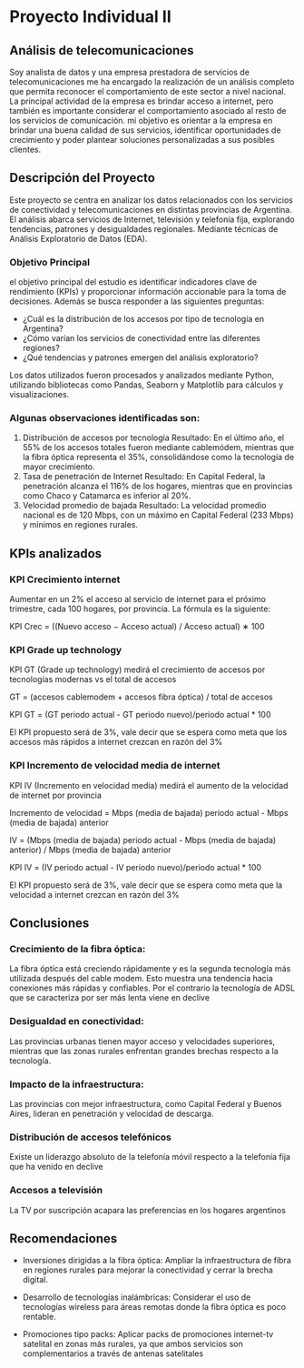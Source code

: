 # Proyecto Individual II

## Análisis de telecomunicaciones

Soy analista de datos y una empresa prestadora de servicios de telecomunicaciones me ha encargado la realización de un análisis completo que permita reconocer el comportamiento de este sector a nivel nacional. La principal actividad de la empresa es brindar acceso a internet, pero también es importante considerar el comportamiento asociado al resto de los servicios de comunicación. mi objetivo es orientar a la empresa en brindar una buena calidad de sus servicios, identificar oportunidades de crecimiento y poder plantear soluciones personalizadas a sus posibles clientes.

## Descripción del Proyecto
Este proyecto se centra en analizar los datos relacionados con los servicios de conectividad y telecomunicaciones en distintas provincias de Argentina. El análisis abarca servicios de Internet, televisión y telefonía fija, explorando tendencias, patrones y desigualdades regionales. Mediante técnicas de Análisis Exploratorio de Datos (EDA). 

### Objetivo Principal
el objetivo principal del estudio es identificar indicadores clave de rendimiento (KPIs) y proporcionar información accionable para la toma de decisiones. Además se busca responder a las siguientes preguntas:

- ¿Cuál es la distribución de los accesos por tipo de tecnología en Argentina?
- ¿Cómo varían los servicios de conectividad entre las diferentes regiones?
- ¿Qué tendencias y patrones emergen del análisis exploratorio?

Los datos utilizados fueron procesados y analizados mediante Python, utilizando bibliotecas como Pandas, Seaborn y Matplotlib para cálculos y visualizaciones.

### Algunas observaciones identificadas son:
1. Distribución de accesos por tecnología
Resultado: En el último año, el 55% de los accesos totales fueron mediante cablemódem, mientras que la fibra óptica representa el 35%, consolidándose como la tecnología de mayor crecimiento.
2. Tasa de penetración de Internet
Resultado: En Capital Federal, la penetración alcanza el 116% de los hogares, mientras que en provincias como Chaco y Catamarca es inferior al 20%.
1. Velocidad promedio de bajada
Resultado: La velocidad promedio nacional es de 120 Mbps, con un máximo en Capital Federal (233 Mbps) y mínimos en regiones rurales.

## KPIs analizados
### KPI Crecimiento internet
Aumentar en un 2% el acceso al servicio de internet para el próximo trimestre, cada 100 hogares, por provincia. La fórmula es la siguiente:

KPI Crec = ((Nuevo acceso − Acceso actual) / Acceso actual) ∗ 100

### KPI Grade up technology

KPI GT (Grade up technology) medirá el crecimiento de accesos por tecnologías modernas vs el total de accesos

GT = (accesos cablemodem + accesos fibra óptica) / total de accesos

KPI GT = (GT periodo actual - GT periodo nuevo)/periodo actual * 100

El KPI propuesto será de 3%, vale decir que se espera como meta que los accesos más rápidos a internet crezcan en razón del 3%

### KPI Incremento de velocidad media de internet

KPI IV (Incremento en velocidad media) medirá el aumento de la velocidad de internet por provincia

Incremento de velocidad = Mbps (media de bajada) periodo actual - Mbps (media de bajada) anterior

IV = (Mbps (media de bajada) periodo actual - Mbps (media de bajada) anterior) / Mbps (media de bajada) anterior

KPI IV = (IV periodo actual - IV periodo nuevo)/periodo actual * 100

El KPI propuesto será de 3%, vale decir que se espera como meta que la velocidad a internet crezcan en razón del 3%

## Conclusiones
### Crecimiento de la fibra óptica:
La fibra óptica está creciendo rápidamente y es la segunda tecnología más utilizada después del cable modem. Esto muestra una tendencia hacia conexiones más rápidas y confiables. Por el contrario la tecnología de ADSL que se caracteriza por ser más lenta viene en declive

### Desigualdad en conectividad:
Las provincias urbanas tienen mayor acceso y velocidades superiores, mientras que las zonas rurales enfrentan grandes brechas respecto a la tecnología.

### Impacto de la infraestructura:
Las provincias con mejor infraestructura, como Capital Federal y Buenos Aires, lideran en penetración y velocidad de descarga.

### Distribución de accesos telefónicos
Existe un liderazgo absoluto de la telefonía móvil respecto a la telefonía fija que ha venido en declive

### Accesos a televisión
La TV por suscripción acapara las preferencias en los hogares argentinos

## Recomendaciones
- Inversiones dirigidas a la fibra óptica:
Ampliar la infraestructura de fibra en regiones rurales para mejorar la conectividad y cerrar la brecha digital.

- Desarrollo de tecnologías inalámbricas:
Considerar el uso de tecnologías wireless para áreas remotas donde la fibra óptica es poco rentable.

- Promociones tipo packs:
Aplicar packs de promociones internet-tv satelital en zonas más rurales, ya que ambos servicios son complementarios a través de antenas satelitales